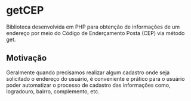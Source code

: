 # getCEP
Biblioteca desenvolvida em PHP para obtenção de informações de um endereço por meio do Código de Enderçamento Posta (CEP) via método get.

## Motivação

Geralmente quando precisamos realizar algum cadastro onde seja solicitado o endereço do usuário, é conveniente e prático para o usuário poder automatizar o processo de cadastro das informações como, logradouro, bairro, complemento, etc.
